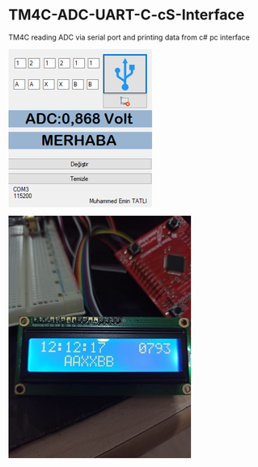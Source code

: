 # TM4C-ADC-UART-C-cS-Interface

TM4C reading ADC via serial port and printing data from c# pc interface

![alt text](https://github.com/emintatli/TM4C-ADC-UART-C-cS-Interface/blob/main/1.png?raw=true)

![alt text](https://github.com/emintatli/TM4C-ADC-UART-C-cS-Interface/blob/main/2.jpeg?raw=true)
